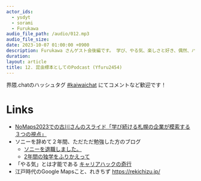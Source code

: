 ```yaml
---
actor_ids:
  - ysdyt
  - sorami
  - Furukawa
audio_file_path: /audio/012.mp3
audio_file_size:
date: 2023-10-07 01:00:00 +0900
description: Furukawa さんゲスト会後編です。 学び、やる気、楽しさと好き、偶然、バイブス について話しました。
duration:
layout: article
title: 12. 昆虫標本としてのPodcast (Yfuru2454)
---
```


界隈.chatのハッシュタグ [#kaiwaichat](https://twitter.com/search?q=%23kaiwaichat&src=typed_query&f=live) にてコメントなど歓迎です！

# Links
- [NoMaps2023での古川さんのスライド「学び続ける札幌の企業が模索する３つの視点」](https://speakerdeck.com/furukawayasuto/nomaps2023-reskilling)
- ソニーを辞めて２年間、ただただ勉強した方のブログ
  - [ソニーを退職しました。](https://tech.fuqinho.net/?p=191)
  - [2年間の独学をふりかえって](https://tech.fuqinho.net/?p=620)
- 「やる気」とは才能である [キャリアハックの奇行](https://kumagi.hatenablog.com/entry/career-hack)
- 江戸時代のGoogle Mapsこと、れきちず https://rekichizu.jp/
